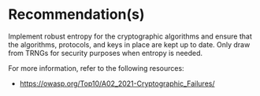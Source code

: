 # Recommendation(s)

Implement robust entropy for the cryptographic algorithms and ensure that the algorithms, protocols, and keys in place are kept up to date. Only draw from TRNGs for security purposes when entropy is needed.

For more information, refer to the following resources:

- <https://owasp.org/Top10/A02_2021-Cryptographic_Failures/>
